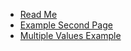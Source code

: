 - [Read Me](README)
- [Example Second Page](second-page)
- [Multiple Values Example](multiple-values-example)